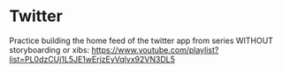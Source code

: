# Twitter

Practice building the home feed of the twitter app from series WITHOUT storyboarding or xibs: https://www.youtube.com/playlist?list=PL0dzCUj1L5JE1wErjzEyVqlvx92VN3DL5


